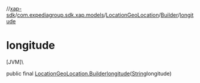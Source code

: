 //[xap-sdk](../../../../index.md)/[com.expediagroup.sdk.xap.models](../../index.md)/[LocationGeoLocation](../index.md)/[Builder](index.md)/[longitude](longitude.md)

# longitude

[JVM]\

public final [LocationGeoLocation.Builder](index.md)[longitude](longitude.md)([String](https://docs.oracle.com/javase/8/docs/api/java/lang/String.html)longitude)
